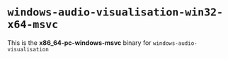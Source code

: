 # `windows-audio-visualisation-win32-x64-msvc`

This is the **x86_64-pc-windows-msvc** binary for `windows-audio-visualisation`
